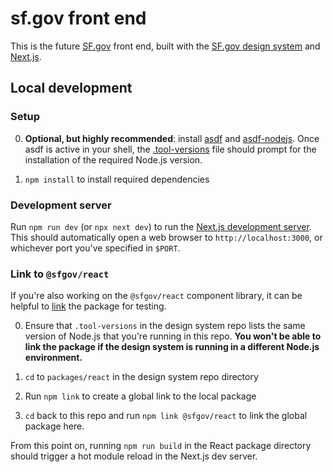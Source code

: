 # sf.gov front end

This is the future [SF.gov] front end, built with the [SF.gov design system] and [Next.js].

## Local development

### Setup

0. **Optional, but highly recommended**: install [asdf] and [asdf-nodejs]. Once asdf is active in your shell, the [.tool-versions](./.tool-versions) file should prompt for the installation of the required Node.js version.

1. `npm install` to install required dependencies

### Development server

Run `npm run dev` (or `npx next dev`) to run the [Next.js development server][next dev]. This should automatically open a web browser to `http://localhost:3000`, or whichever port you've specified in `$PORT`.

### Link to `@sfgov/react`

If you're also working on the `@sfgov/react` component library, it can be helpful to  [link][npm link] the package for testing.

0. Ensure that `.tool-versions` in the design system repo lists the same version of Node.js that you're running in this repo. **You won't be able to link the package if the design system is running in a different Node.js environment.**

1. `cd` to `packages/react` in the design system repo directory

2. Run `npm link` to create a global link to the local package

3. `cd` back to this repo and run `npm link @sfgov/react` to link the global package here.

From this point on, running `npm run build` in the React package directory should trigger a hot module reload in the Next.js dev server.

[sf.gov]: https://sf.gov
[sf.gov design system]: https://design-system.sf.gov
[asdf]: https://github.com/asdf-vm/asdf
[asdf-nodejs]: https://github.com/asdf-vm/asdf-nodejs
[npm link]: https://docs.npmjs.com/cli/v8/commands/npm-link?v=true
[next.js]: https://nextjs.org/
[next dev]: https://nextjs.org/docs/api-reference/cli#development
